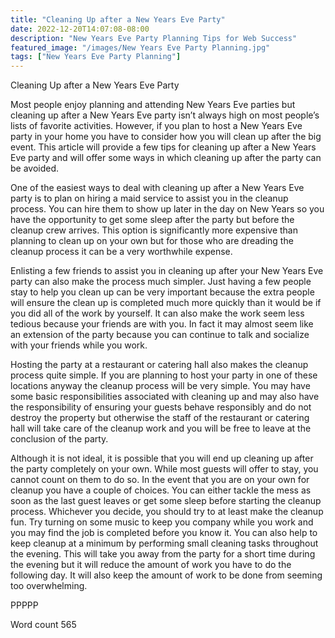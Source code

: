 ```yaml
---
title: "Cleaning Up after a New Years Eve Party"
date: 2022-12-20T14:07:08-08:00
description: "New Years Eve Party Planning Tips for Web Success"
featured_image: "/images/New Years Eve Party Planning.jpg"
tags: ["New Years Eve Party Planning"]
---
```


Cleaning Up after a New Years Eve Party

Most people enjoy planning and attending New Years Eve parties but cleaning up after a New Years Eve party isn’t always high on most people’s lists of favorite activities. However, if you plan to host a New Years Eve party in your home you have to consider how you will clean up after the big event. This article will provide a few tips for cleaning up after a New Years Eve party and will offer some ways in which cleaning up after the party can be avoided.

One of the easiest ways to deal with cleaning up after a New Years Eve party is to plan on hiring a maid service to assist you in the cleanup process. You can hire them to show up later in the day on New Years so you have the opportunity to get some sleep after the party but before the cleanup crew arrives. This option is significantly more expensive than planning to clean up on your own but for those who are dreading the cleanup process it can be a very worthwhile expense. 

Enlisting a few friends to assist you in cleaning up after your New Years Eve party can also make the process much simpler. Just having a few people stay to help you clean up can be very important because the extra people will ensure the clean up is completed much more quickly than it would be if you did all of the work by yourself. It can also make the work seem less tedious because your friends are with you. In fact it may almost seem like an extension of the party because you can continue to talk and socialize with your friends while you work.

Hosting the party at a restaurant or catering hall also makes the cleanup process quite simple. If you are planning to host your party in one of these locations anyway the cleanup process will be very simple. You may have some basic responsibilities associated with cleaning up and may also have the responsibility of ensuring your guests behave responsibly and do not destroy the property but otherwise the staff of the restaurant or catering hall will take care of the cleanup work and you will be free to leave at the conclusion of the party. 

Although it is not ideal, it is possible that you will end up cleaning up after the party completely on your own. While most guests will offer to stay, you cannot count on them to do so. In the event that you are on your own for cleanup you have a couple of choices. You can either tackle the mess as soon as the last guest leaves or get some sleep before starting the cleanup process. Whichever you decide, you should try to at least make the cleanup fun. Try turning on some music to keep you company while you work and you may find the job is completed before you know it. You can also help to keep cleanup at a minimum by performing small cleaning tasks throughout the evening. This will take you away from the party for a short time during the evening but it will reduce the amount of work you have to do the following day. It will also keep the amount of work to be done from seeming too overwhelming. 

PPPPP

Word count 565

